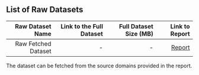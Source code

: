 ## List of Raw Datasets


| Raw Dataset Name | Link to the Full Dataset   | Full Dataset Size (MB)  | Link to Report |
| ---:| ---: | ---: | ---: |
| Raw Fetched Dataset | - | - | [Report](https://github.com/almeta-io/Azure-TDSP-ProjectTemplate/blob/clickbait_doc/Docs/Data_Report/RawDataSummaryReport.md)|

The dataset can be fetched from the source domains provided in the report.

